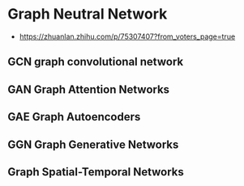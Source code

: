 # Graph Neutral Network
- https://zhuanlan.zhihu.com/p/75307407?from_voters_page=true

## GCN graph convolutional network

## GAN Graph Attention Networks

## GAE Graph Autoencoders

## GGN Graph Generative Networks

## Graph Spatial-Temporal Networks
